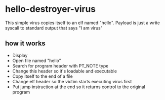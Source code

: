 # hello-destroyer-virus
This simple virus copies itself to an elf named "hello". Payload is just a write syscall to standard output that says "I am virus"
## how it works
- Display
- Open file named "hello"
- Search for program header with PT_NOTE type
- Change this header so it's loadable and executable
- Copy itself to the end of a file
- Change elf header so the victim starts executing virus first
- Put jump instruction at the end so it returns control to the original program
